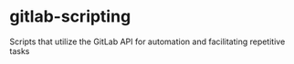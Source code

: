 # gitlab-scripting
Scripts that utilize the GitLab API for automation and facilitating repetitive tasks
